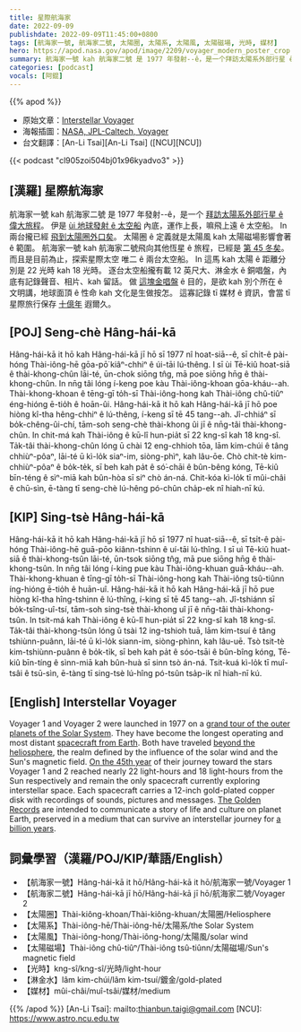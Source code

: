 ```yaml
---
title: 星際航海家
date: 2022-09-09
publishdate: 2022-09-09T11:45:00+0800
tags: [航海家一號, 航海家二號, 太陽圈, 太陽系, 太陽風, 太陽磁場, 光時, 媒材]
hero: https://apod.nasa.gov/apod/image/2209/voyager_modern_poster_crop.jpg
summary: 航海家一號 kah 航海家二號 是 1977 年發射--ê，是一个拜訪太陽系外部行星 ê 偉大旅程。
categories: [podcast]
vocals: [阿錕]
---
```


{{% apod %}}

- 原始文章：[Interstellar Voyager](https://apod.nasa.gov/apod/ap220909.html)
- 海報插圖：[NASA, JPL-Caltech, Voyager](https://voyager.jpl.nasa.gov/)
- 台文翻譯：[An-Li Tsai][An-Li Tsai] ([NCU][NCU])

{{< podcast "cl905zoi504bj01x96kyadvo3" >}}

## [漢羅] 星際航海家
航海家一號 kah 航海家二號 是 1977 年發射--ê，是一个 [拜訪太陽系外部行星 ê 偉大旅程][grand tour of the outer planets of the Solar System]。
伊是 [ùi 地球發射 ê 太空船][spacecraft from Earth] 內底，運作上長，嘛飛上遠 ê 太空船。
In 兩台攏已經 [飛到太陽圈外口矣][beyond the heliosphere]。
太陽圈 ê 定義就是太陽風 kah 太陽磁場影響會著 ê 範圍。
航海家一號 kah 航海家二號飛向其他恆星 ê 旅程，已經是 [第 45 冬矣][On the 45th year]。
而且是目前為止，探索星際太空 唯二 ê 兩台太空船。
In 這馬 kah 太陽 ê 距離分別是 22 光時 kah 18 光時。
逐台太空船攏有載 12 英尺大、淋金水 ê 銅唱盤，內底有記錄聲音、相片、kah 留話。
做 [這塊金唱盤][The Golden Records] ê 目的，是欲 kah 別个所在 ê 文明講，地球面頂 ê 性命 kah 文化是生做按怎。
這寡記錄 tī 媒材 ê 資訊，會當 tī 星際旅行保存 [十億年][a billion years] 遐爾久。

## [POJ] Seng-chè Hâng-hái-kā
Hâng-hái-kā it hō kah Hâng-hái-kā jī hō sī 1977 nî hoat-siā--ê, sī chi̍t-ê pài-hóng Thài-iông-hē gōa-pō͘ kiâⁿ-chhiⁿ ê úi-tāi lú-thêng.
I sī ùi Tē-kiû hoat-siā ê thài-khong-chûn lāi-té, ūn-chok siōng tn̂g, mā poe siōng hn̄g ê thài-khong-chûn.
In nn̄g tâi lóng í-keng poe kàu Thài-iông-khoan gōa-kháu--ah.
Thài-khong-khoan ê tēng-gī to̍h-sī Thài-iông-hong kah Thài-iông chû-tiûⁿ éng-hióng ē-tio̍h ê hoān-ûi.
Hâng-hái-kā it hō kah Hâng-hái-kā jī hō poe hiòng kî-tha hêng-chhiⁿ ê lú-thêng, í-keng sī tē 45 tang--ah.
Jî-chhiáⁿ sī bo̍k-chêng-ûi-chí, tām-soh seng-chè thài-khong ûi jī ê nn̄g-tâi thài-khong-chûn.
In chit-má kah Thài-iông ê kū-lî hun-pia̍t sī 22 kng-sî kah 18 kng-sî.
Ta̍k-tâi thài-khong-chûn lóng ū chài 12 eng-chhioh tōa, lām kim-chúi ê tâng chhiùⁿ-pôaⁿ, lāi-té ū kì-lo̍k siaⁿ-im, siòng-phìⁿ, kah lâu-ōe.
Chò chit-tè kim-chhiùⁿ-pôaⁿ ê bo̍k-te̍k, sī beh kah pa̍t ê só͘-chāi ê bûn-bêng kóng, Tē-kiû bīn-téng ê sìⁿ-miā kah bûn-hòa sī siⁿ chò án-ná.
Chit-kóa kì-lo̍k tī mûi-châi ê chū-sìn, ē-tàng tī seng-chè lú-hêng pó-chûn cha̍p-ek nî hiah-nī kú.

## [KIP] Sing-tsè Hâng-hái-kā
Hâng-hái-kā it hō kah Hâng-hái-kā jī hō sī 1977 nî huat-siā--ê, sī tsi̍t-ê pài-hóng Thài-iông-hē guā-pōo kiânn-tshinn ê uí-tāi lú-thîng.
I sī uì Tē-kiû huat-siā ê thài-khong-tsûn lāi-té, ūn-tsok siōng tn̂g, mā pue siōng hn̄g ê thài-khong-tsûn.
In nn̄g tâi lóng í-king pue kàu Thài-iông-khuan guā-kháu--ah.
Thài-khong-khuan ê tīng-gī to̍h-sī Thài-iông-hong kah Thài-iông tsû-tiûnn íng-hióng ē-tio̍h ê huān-uî.
Hâng-hái-kā it hō kah Hâng-hái-kā jī hō pue hiòng kî-tha hîng-tshinn ê lú-thîng, í-king sī tē 45 tang--ah.
Jî-tshiánn sī bo̍k-tsîng-uî-tsí, tām-soh sing-tsè thài-khong uî jī ê nn̄g-tâi thài-khong-tsûn.
In tsit-má kah Thài-iông ê kū-lî hun-pia̍t sī 22 kng-sî kah 18 kng-sî.
Ta̍k-tâi thài-khong-tsûn lóng ū tsài 12 ing-tshioh tuā, lām kim-tsuí ê tâng tshiùnn-puânn, lāi-té ū kì-lo̍k siann-im, siòng-phìnn, kah lâu-uē.
Tsò tsit-tè kim-tshiùnn-puânn ê bo̍k-ti̍k, sī beh kah pa̍t ê sóo-tsāi ê bûn-bîng kóng, Tē-kiû bīn-tíng ê sìnn-miā kah bûn-huà sī sinn tsò án-ná.
Tsit-kuá kì-lo̍k tī muî-tsâi ê tsū-sìn, ē-tàng tī sing-tsè lú-hîng pó-tsûn tsa̍p-ik nî hiah-nī kú.

## [English] Interstellar Voyager
Voyager 1 and Voyager 2 were launched in 1977 on a [grand tour of the outer planets of the Solar System][grand tour of the outer planets of the Solar System].
They have become the longest operating and most distant [spacecraft from Earth][spacecraft from Earth].
Both have traveled [beyond the heliosphere][beyond the heliosphere], the realm defined by the influence of the solar wind and the Sun's magnetic field.
[On the 45th year][On the 45th year] of their journey toward the stars Voyager 1 and 2 reached nearly 22 light-hours and 18 light-hours from the Sun respectively and remain the only spacecraft currently exploring interstellar space.
Each spacecraft carries a 12-inch gold-plated copper disk with recordings of sounds, pictures and messages.
[The Golden Records][The Golden Records] are intended to communicate a story of life and culture on planet Earth, preserved in a medium that can survive an interstellar journey for [a billion years][a billion years].

## 詞彙學習（漢羅/POJ/KIP/華語/English）
- 【航海家一號】Hâng-hái-kā it hō/Hâng-hái-kā it hō/航海家一號/Voyager 1
- 【航海家二號】Hâng-hái-kā jī hō/Hâng-hái-kā jī hō/航海家二號/Voyager 2
- 【太陽圈】Thài-kiông-khoan/Thài-kiông-khuan/太陽圈/Heliosphere
- 【太陽系】Thài-iông-hē/Thài-iông-hē/太陽系/the Solar System
- 【太陽風】Thài-iông-hong/Thài-iông-hong/太陽風/solar wind
- 【太陽磁場】Thài-iông chû-tiûⁿ/Thài-iông tsû-tiûnn/太陽磁場/Sun's magnetic field
- 【光時】kng-sî/kng-sî/光時/light-hour
- 【淋金水】lâm kim-chúi/lâm kim-tsuí/鍍金/gold-plated
- 【媒材】mûi-châi/muî-tsâi/媒材/medium


{{% /apod %}}
[An-Li Tsai]: mailto:thianbun.taigi@gmail.com
[NCU]: https://www.astro.ncu.edu.tw

[copyright]: https://apod.nasa.gov/apod/fap/lib/about_apod.html#srapply

[grand tour of the outer planets of the Solar System]:https://eyes.nasa.gov/apps/solar-system/#/story/voyager_grand_tour
[spacecraft from Earth]:https://voyager.jpl.nasa.gov/mission/status/
[beyond the heliosphere]:https://voyager.jpl.nasa.gov/mission/interstellar-mission/
[On the 45th year]:https://www.jpl.nasa.gov/news/voyager-nasas-longest-lived-mission-logs-45-years-in-space
[The Golden Records]:https://voyager.jpl.nasa.gov/golden-record/
[a billion years]:https://www.space.com/predicting-voyager-golden-records-distant-future
